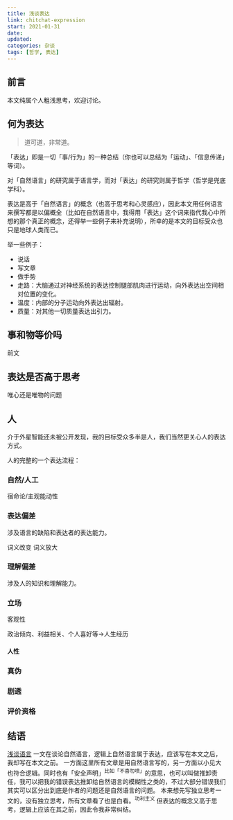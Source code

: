 ```yaml
---
title: 浅谈表达
link: chitchat-expression
start: 2021-01-31
date: 
updated: 
categories: 杂谈
tags: [哲学, 表达]
---
```


## 前言

本文纯属个人粗浅思考，欢迎讨论。

<!-- more -->

## 何为表达

> 道可道，非常道。

「表达」即是一切「事/行为」的一种总结（你也可以总结为「运动」、「信息传递」等词）。

对「自然语言」的研究属于语言学，而对「表达」的研究则属于哲学（哲学是兜底学科）。

表达是高于「自然语言」的概念（也高于思考和心灵感应），因此本文用任何语言来撰写都是以偏概全（比如在自然语言中，我得用「表达」这个词来指代我心中所想的那个真正的概念，还得举一些例子来补充说明），所幸的是本文的目标受众也只是地球人类而已。

举一些例子：

- 说话
- 写文章
- 做手势
- 走路：大脑通过对神经系统的表达控制腿部肌肉进行运动，向外表达出空间相对位置的变化。
- 温度：内部的分子运动向外表达出辐射。
- 质量：对其他一切质量表达出引力。

## 事和物等价吗

前文

## 表达是否高于思考

唯心还是唯物的问题

## 人

介于外星智能还未被公开发现，我的目标受众多半是人，我们当然更关心人的表达方式。

人的完整的一个表达流程：

### 自然/人工

宿命论/主观能动性

### 表达偏差

涉及语言的缺陷和表达者的表达能力。

词义改变 词义放大

### 理解偏差

涉及人的知识和理解能力。

### 立场

客观性

政治倾向、利益相关、个人喜好等→人生经历

#### 人性

### 真伪

### 剧透

### 评价资格

## 结语

[浅谈语言](https://cf1.me/chitchat-language/) 一文在谈论自然语言，逻辑上自然语言属于表达，应该写在本文之后，我却写在本文之前。
一方面这里所有文章是用自然语言写的，另一方面以小见大也符合逻辑。同时也有「安全声明」<sup>比如「不喜勿喷」</sup>的意思，也可以叫做推卸责任，我可以把我的错误表达推卸给自然语言的模糊性之类的，不过大部分错误我们其实可以区分出到底是作者的问题还是自然语言的问题。
本来想先写独立思考一文的，没有独立思考，所有文章看了也是白看。<sup>功利主义</sup>
但表达的概念又高于思考，逻辑上应该在其之前，因此令我非常纠结。
